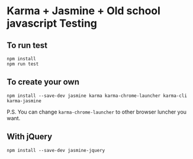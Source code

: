 # Karma + Jasmine + Old school javascript Testing

## To run test

```
npm install
npm run test
```

## To create your own

```
npm install --save-dev jasmine karma karma-chrome-launcher karma-cli karma-jasmine
```

P.S. You can change `karma-chrome-launcher` to other browser luncher you want.

## With jQuery

```
npm install --save-dev jasmine-jquery
```
